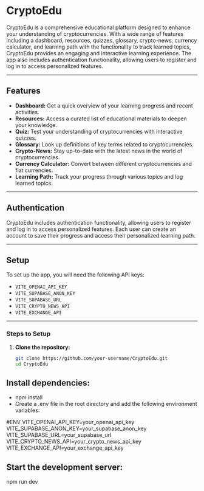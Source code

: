 # CryptoEdu

CryptoEdu is a comprehensive educational platform designed to enhance your understanding of cryptocurrencies. With a wide range of features including a dashboard, resources, quizzes, glossary, crypto-news, currency calculator, and learning path with the functionality to track learned topics, CryptoEdu provides an engaging and interactive learning experience. The app also includes authentication functionality, allowing users to register and log in to access personalized features.

---

## Features

- **Dashboard:** Get a quick overview of your learning progress and recent activities.
- **Resources:** Access a curated list of educational materials to deepen your knowledge.
- **Quiz:** Test your understanding of cryptocurrencies with interactive quizzes.
- **Glossary:** Look up definitions of key terms related to cryptocurrencies.
- **Crypto-News:** Stay up-to-date with the latest news in the world of cryptocurrencies.
- **Currency Calculator:** Convert between different cryptocurrencies and fiat currencies.
- **Learning Path:** Track your progress through various topics and log learned topics.

---

## Authentication

CryptoEdu includes authentication functionality, allowing users to register and log in to access personalized features. Each user can create an account to save their progress and access their personalized learning path.

---

## Setup

To set up the app, you will need the following API keys:

- `VITE_OPENAI_API_KEY`
- `VITE_SUPABASE_ANON_KEY`
- `VITE_SUPABASE_URL`
- `VITE_CRYPTO_NEWS_API`
- `VITE_EXCHANGE_API`

---

### Steps to Setup

1. **Clone the repository:**  

   ```sh
   git clone https://github.com/your-username/CryptoEdu.git
   cd CryptoEdu

## Install dependencies:

- npm install
- Create a .env file in the root directory and add the following environment variables:

#ENV
VITE_OPENAI_API_KEY=your_openai_api_key
VITE_SUPABASE_ANON_KEY=your_supabase_anon_key
VITE_SUPABASE_URL=your_supabase_url
VITE_CRYPTO_NEWS_API=your_crypto_news_api_key
VITE_EXCHANGE_API=your_exchange_api_key

## Start the development server:

npm run dev
